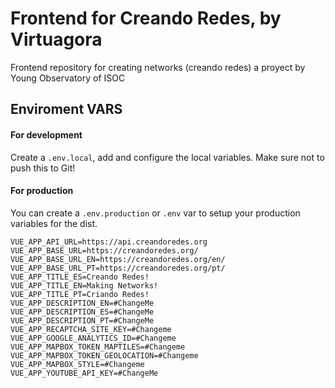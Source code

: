 # Frontend for Creando Redes, by Virtuagora

Frontend repository for creating networks (creando redes) a proyect by Young Observatory of ISOC

## Enviroment VARS

#### For development
Create a `.env.local`, add and configure the local variables. Make sure not to push this to Git! 

#### For production
You can create a `.env.production` or `.env` var to setup your production variables for the dist.

```
VUE_APP_API_URL=https://api.creandoredes.org
VUE_APP_BASE_URL=https://creandoredes.org/
VUE_APP_BASE_URL_EN=https://creandoredes.org/en/
VUE_APP_BASE_URL_PT=https://creandoredes.org/pt/
VUE_APP_TITLE_ES=Creando Redes!
VUE_APP_TITLE_EN=Making Networks!
VUE_APP_TITLE_PT=Criando Redes!
VUE_APP_DESCRIPTION_EN=#ChangeMe
VUE_APP_DESCRIPTION_ES=#ChangeMe
VUE_APP_DESCRIPTION_PT=#ChangeMe
VUE_APP_RECAPTCHA_SITE_KEY=#Changeme
VUE_APP_GOOGLE_ANALYTICS_ID=#Changeme
VUE_APP_MAPBOX_TOKEN_MAPTILES=#Changeme
VUE_APP_MAPBOX_TOKEN_GEOLOCATION=#Changeme
VUE_APP_MAPBOX_STYLE=#Changeme
VUE_APP_YOUTUBE_API_KEY=#ChangeMe
```